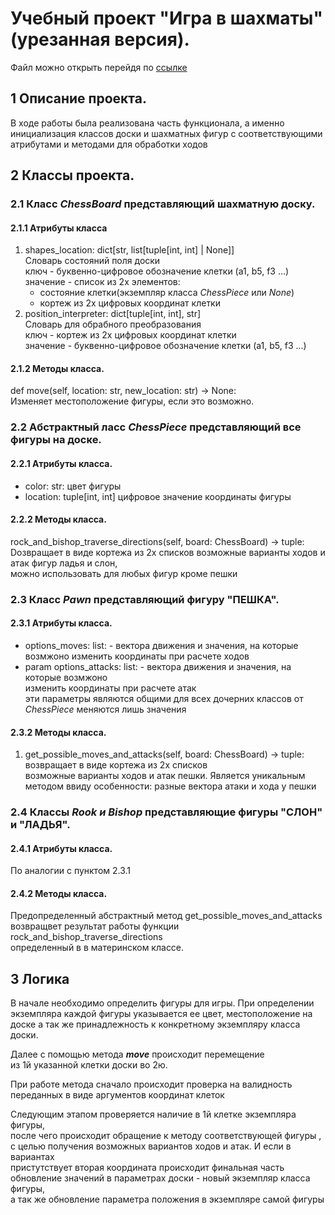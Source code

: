 # Учебный  проект "Игра в шахматы"(урезанная версия).
Файл можно открыть перейдя по [ссылке](https://github.com/dimm-ds/ivashev_learning_git/tree/4b6576d58779146ed6d27905c21af3f7dcb4f9af)
## 1 Описание проекта.
В ходе работы была реализована часть функционала, а именно 
инициализация классов доски и шахматных фигур с соответствующими
атрибутами и методами для обработки ходов
## 2 Классы проекта.
### 2.1  Класс *ChessBoard* представляющий шахматную доску.
####    2.1.1 Атрибуты класса
1. shapes_location: dict[str, list[tuple[int, int] | None]]\
Словарь состояний поля доски\
ключ - буквенно-цифровое обозначение клетки (a1, b5, f3 ...)\
значение - список из 2х элементов:
   + состояние клетки(экземпляр класса *ChessPiece* или *None*)
   + кортеж из 2х цифровых координат клетки
2. position_interpreter: dict[tuple[int, int], str]\
Словарь для обрабного преобразования\
ключ - кортеж из 2х цифровых координат клетки\
значение - буквенно-цифровое обозначение клетки (a1, b5, f3 ...)
#### 2.1.2 Методы класса.
def move(self, location: str, new_location: str) -> None:\
Изменяет местоположение фигуры, если это возможно.
### 2.2 Абстрактный ласс *ChessPiece* представляющий все фигуры на доске.
#### 2.2.1 Атрибуты класса.
+ color: str: цвет фигуры
+ location: tuple[int, int] цифровое значение координаты фигуры
#### 2.2.2 Методы класса.
rock_and_bishop_traverse_directions(self, board: ChessBoard) -> tuple:\
Dозвращает в виде кортежа из 2х списков возможные варианты ходов и атак фигур ладья и слон,\
можно использовать для любых фигур кроме пешки
### 2.3  Класс *Pawn* представляющий фигуру "ПЕШКА".
#### 2.3.1 Атрибуты класса.
+ options_moves: list: - вектора движения и значения, на которые возмжоно изменить координаты при расчете ходов
+ param options_attacks: list: - вектора движения и значения, на которые возмжоно\
изменить координаты при расчете атак\
эти параметры являются общими для всех дочерних классов от *ChessPiece*
меняются лишь значения
#### 2.3.2 Методы класса.
1. get_possible_moves_and_attacks(self, board: ChessBoard) -> tuple:
возвращает в виде кортежа из 2х списков\
возможные варианты ходов и атак  пешки. Является уникальным методом ввиду особенности:
разные вектора атаки и хода у пешки
### 2.4  Классы *Rook и Bishop* представляющие фигуры "СЛОН" и "ЛАДЬЯ".
#### 2.4.1 Атрибуты класса.
По аналогии с пунктом 2.3.1
#### 2.4.2 Методы класса.
Предопределенный абстрактный метод get_possible_moves_and_attacks\
возвращвет результат работы функции rock_and_bishop_traverse_directions\
определенный в в материнском классе.

## 3 Логика

В начале необходимо определить фигуры для игры. 
При определении экземпляра каждой фигуры указывается ее цвет, 
местоположение на доске а так же принадлежность к конкретному 
экземпляру класса доски.

Далее с помощью метода ***move*** происходит перемещение\
из 1й указанной клетки доски во 2ю.

При работе метода сначало происходит проверка на валидность переданных в виде аргументов
координат клеток

Следующим этапом проверяется наличие в 1й клетке экземпляра фигуры, \
после чего происходит обращение к методу соответствующей фигуры ,\
с целью получения возможных вариантов ходов и атак. И если в вариантах\
пристутствует вторая координата происходит финальная часть\
обновление значений в параметрах доски - новый экземпляр класса фигуры,\
а так же обновление параметра положения в экземпляре самой фигуры
